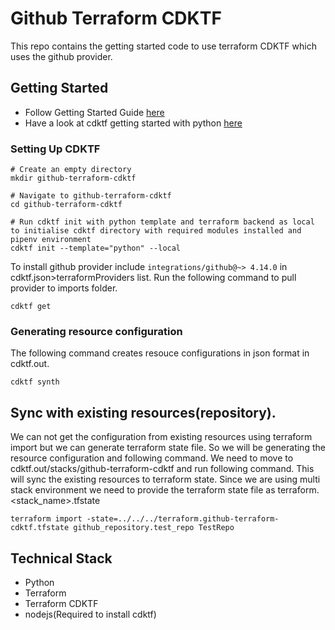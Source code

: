 # Github Terraform CDKTF

This repo contains the getting started code to use terraform CDKTF which uses the github provider.

## Getting Started

- Follow Getting Started Guide [here](https://learn.hashicorp.com/tutorials/terraform/cdktf)
- Have a look at cdktf getting started with python [here](https://learn.hashicorp.com/tutorials/terraform/cdktf-build-python?in=terraform/cdktf)

### Setting Up CDKTF

```shell
# Create an empty directory
mkdir github-terraform-cdktf

# Navigate to github-terraform-cdktf
cd github-terraform-cdktf

# Run cdktf init with python template and terraform backend as local to initialise cdktf directory with required modules installed and pipenv environment
cdktf init --template="python" --local
```

To install github provider include ```integrations/github@~> 4.14.0``` in cdktf.json>terraformProviders list. Run the following command to pull provider to imports folder.

```
cdktf get
```

### Generating resource configuration

The following command creates resouce configurations in json format in cdktf.out.

```
cdktf synth
```

## Sync with existing resources(repository).

We can not get the configuration from existing resources using terraform import but we can generate terraform state file. So we will be generating the resource configuration and following command. We need to move to cdktf.out/stacks/github-terraform-cdktf and run following command. This will sync the existing resources to terraform state. Since we are using multi stack environment we need to provide the terraform state file as terraform.<stack_name>.tfstate

```
terraform import -state=../../../terraform.github-terraform-cdktf.tfstate github_repository.test_repo TestRepo
```

## Technical Stack

- Python
- Terraform
- Terraform CDKTF
- nodejs(Required to install cdktf)